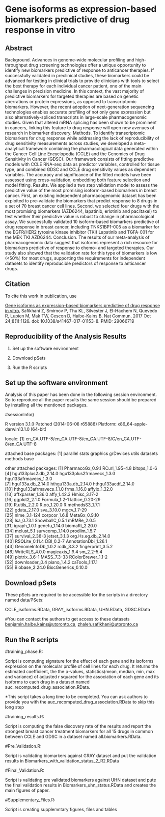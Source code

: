 Gene isoforms as expression-based biomarkers predictive of drug response in vitro
=================================================================


Abstract
--------

Background. Advances in genome-wide molecular profiling and high-throughput drug screening technologies offer a unique opportunity to identify new biomarkers predictive of response to anticancer therapies. If successfully validated in preclinical studies, these biomarkers could be advanced for testing in clinical trials to provide clinicians with tools to select the best therapy for each individual cancer patient, one of the main challenges in precision medicine. In this context, the vast majority of predictive biomarkers for targeted therapies are based on genetic aberrations or protein expressions, as opposed to transcriptomic biomarkers. However, the recent adoption of next-generation sequencing technologies enables accurate profiling of not only gene expression but also alternatively-spliced transcripts in large-scale pharmacogenomic studies. Given that altered mRNA splicing has been shown to be prominent in cancers, linking this feature to drug response will open new avenues of research in biomarker discovery. 
Methods. To identify transcriptomic biomarkers for drug response while addressing the lack of reproducibility of drug sensitivity measurements across studies, we developed a meta-analytical framework combining the pharmacological data generated within the Cancer Cell Line Encyclopedia (CCLE) and the Genomics of Drug Sensitivity in Cancer (GDSC). Our framework consists of fitting predictive models with CCLE RNA-seq data as predictor variables, controlled for tissue type, and combined GDSC and CCLE drug sensitivity values as dependent variables. The accuracy and significance of the fitted models have been assessed using cross-validation, embedding both feature selection and model fitting.
Results. We applied a two step validation model to assess the predictive value of the most promising isoform-based biomarkers in breast cancer. First, an existing independent pharmacogenomic dataset has been exploited to pre-validate the biomarkers that predict response to 8 drugs in a set of 70 breast cancer cell lines. Second, we selected four drugs with the most promising biomarkers (AZD6244, lapatinib, erlotinib and paclitaxel) to test whether their predictive value is robust to change in pharmacological assay. We successfully validated 10 isoform-based biomarkers predictive of drug response in breast cancer, including TNKS1BP1-005 as a biomarker for the EGFR/HER2 tyrosine kinase inhibitor (TKI) Lapatinib and TGFA-001 for the MEK TKI AZD6244. 
Conclusion. The results of our meta-analysis of pharmacogenomic data suggest that isoforms represent a rich resource for biomarkers predictive of response to chemo- and targeted therapies. Our study also showed that the validation rate for this type of biomarkers is low (<50%) for most drugs, supporting the requirements for independent datasets to identify reproducible predictors of response to anticancer drugs.
 

Citation
--------

To cite this work in publication, use

<a href="https://www.nature.com/articles/s41467-017-01153-8">Gene isoforms as expression-based biomarkers predictive of drug response in vitro.</a>
Safikhani Z, Smirnov P, Thu KL, Silvester J, El-Hachem N, Quevedo R, Lupien M, Mak TW, Cescon D, Haibe-Kains B.
Nat Commun. 2017 Oct 24;8(1):1126. doi: 10.1038/s41467-017-01153-8.
PMID: 29066719 


Reproducibility of the Analysis Results
--------------------------------------------

1.  Set up the software environment

2.   Download pSets

3.   Run the R scripts


Set up the software environment
-------------------------------

Analysis of this paper has been done in the following session environment. So to reproduce all the paper results the same session should be prepared by installing all the mentioned packages.

#sessionInfo()

R version 3.1.0 Patched (2014-06-08 r65888)
Platform: x86_64-apple-darwin13.1.0 (64-bit)

locale:
[1] en_CA.UTF-8/en_CA.UTF-8/en_CA.UTF-8/C/en_CA.UTF-8/en_CA.UTF-8

attached base packages:
[1] parallel  stats     graphics  grDevices utils     datasets  methods   base     

other attached packages:
 [1] PharmacoGx_0.9.1          RCurl_1.95-4.8            bitops_1.0-6             
 [4] hgu133plus2.db_2.14.0     hgu133plus2frmavecs_1.3.0 hgu133afrmavecs_1.3.0    
 [7] hgu133a.db_2.14.0         hthgu133a.db_2.14.0       hthgu133acdf_2.14.0      
[10] hthgu133afrmavecs_1.1.0   frma_1.16.0               affyio_1.32.0            
[13] affxparser_1.36.0         affy_1.42.3               Hmisc_3.17-2             
[16] ggplot2_2.1.0             Formula_1.2-1             lattice_0.20-29          
[19] R.utils_2.2.0             R.oo_1.20.0               R.methodsS3_1.7.1        
[22] gdata_2.17.0              sva_3.10.0                mgcv_1.7-29              
[25] nlme_3.1-124              corpcor_1.6.8             MetaGx_0.9.10            
[28] lsa_0.73.1                SnowballC_0.5.1           mRMRe_2.0.5              
[31] igraph_1.0.1              genefu_1.14.0             biomaRt_2.20.0           
[34] mclust_5.1                survcomp_1.14.0           prodlim_1.5.7            
[37] survival_2.38-3           jetset_3.1.3              org.Hs.eg.db_2.14.0      
[40] RSQLite_0.11.4            DBI_0.2-7                 AnnotationDbi_1.26.1     
[43] GenomeInfoDb_1.0.2        rcdk_3.3.2                fingerprint_3.5.2        
[46] WriteXLS_4.0.0            magicaxis_1.9.4           sm_2.2-5.4               
[49] plotrix_3.6-1             MASS_7.3-33               RColorBrewer_1.1-2       
[52] downloader_0.4            piano_1.4.2               caTools_1.17.1           
[55] Biobase_2.24.0            BiocGenerics_0.10.0   

Download pSets
-------------------------------

These pSets are required to be accessible for the scripts in a directory named data/PSets:

CCLE_isoforms.RData, GRAY_isoforms.RData, UHN.RData, GDSC.RData

#You can contact the authors to get access to these datasets
benjamin.haibe.kains@utoronto.ca, zhaleh.safikhani@utoronto.ca

Run the R scripts
-------------------------------

#training_phase.R: 

Script is computing signature for the effect of each gene and its isoforms expression on the molecular profile of cell lines for each drug. It returns the estimated coefficient, the the p-values, statistics(mean, median, min, max and variance) of adjusted r squared for the association of each gene and its isoforms to each drug in a dataset named auc_recomputed_drug_association.RData.

*This script takes a long time to be completed. You can ask authors to provide you with the auc_recomputed_drug_association.RData to skip this long step

#training_results.R: 

Script is computing the false discovery rate of the results and report the strongest breast cancer treatment biomarkers for all 15 drugs in common between CCLE and GDSC in a dataset named all.biomarkers.RData.

#Pre_Validation.R: 

Script is validating biomarkers against GRAY dataset and put the validation results in Biomarkers_with_validation_status_2_R2.RData

#Final_Validation.R: 

Script is validating pre validated biomarkers against UHN dataset and pute the final validation results in Biomarkers_uhn_status.RData and creates the main figures of paper.

#Supplementary_Files.R: 

Script is creating supplemntary figures, files and tables

